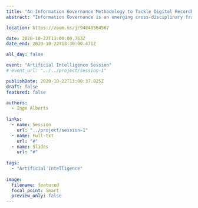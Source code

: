 ```yaml
---
title: "An Information Governance Methodology to Tackle Digital Recordkeeping Challenges: The Convergence of Artificial Intelligence, Business Analysis and Information Architecture"
abstract: "Information Governance is an emerging cross-disciplinary framework to ensure the proper management of information within organizations. This paper presents a five-step methodology to implement Information Governance comprising 1) Information Management Need and Capacity Analysis; 2) Functional Analysis; 3) Process Analysis; 4) Information Architecture Development; and 5) Natural Language Processing Requirement Specifications and Iteration. Within this methodology, principles and techniques borrowed from the disciplines of Artificial Intelligence, Business Analysis and Information Architecture converge to tackle various digital recordkeeping challenges."

location: https://zoom.us/j/94848564567

date: 2020-10-22T13:00:00.763Z
date_end: 2020-10-22T13:30:00.471Z

all_day: false

event: "Artificial Intelligence Session"
# event_url: "../../project/session-1"

publishDate: 2020-10-22T13:00:37.825Z
draft: false
featured: false

authors:
  - Inge Alberts
  
links:
  - name: Session
    url: "../project/session-1"
  - name: Full-txt
    url: "#"
  - name: Slides
    url: "#"
  
tags:
  - "Artificial Intelligence"
  
image:
  filename: featured
  focal_point: Smart
  preview_only: false
---
```

